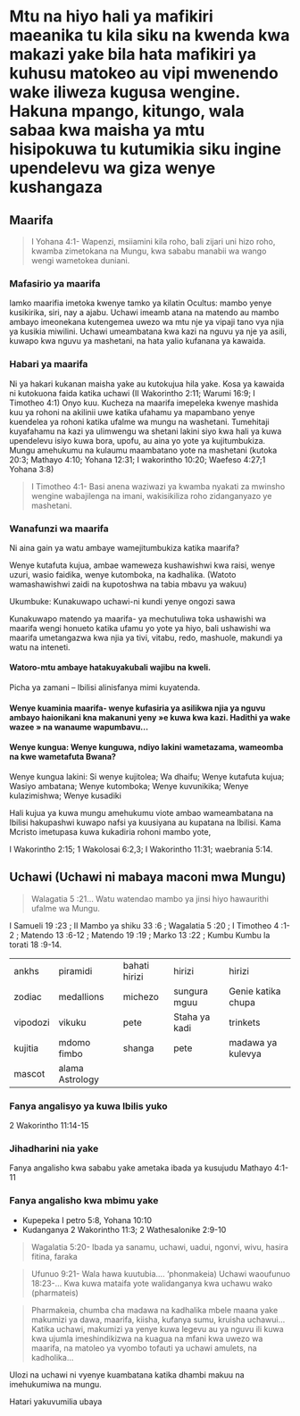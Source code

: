 <h1>Mtu na hiyo hali ya mafikiri maeanika tu kila siku na kwenda kwa makazi yake bila hata mafikiri ya kuhusu matokeo au vipi mwenendo wake iliweza kugusa wengine. Hakuna mpango&#44; kitungo&#44; wala sabaa kwa maisha ya mtu hisipokuwa tu kutumikia siku ingine upendelevu wa giza wenye kushangaza </h1><h2>Maarifa </h2><blockquote>I Yohana 4:1- Wapenzi&#44; msiiamini kila roho&#44; bali zijari uni hizo roho&#44; kwamba zimetokana na Mungu&#44; kwa sababu manabii wa wango wengi wametokea duniani.</blockquote><h3>Mafasirio ya maarifa</h3><p>Iamko maarifia imetoka kwenye tamko ya kilatin Ocultus: mambo yenye kusikirika&#44; siri&#44; nay a ajabu. Uchawi imeamb atana na matendo au mambo ambayo imeonekana kutengemea uwezo wa mtu nje ya vipaji tano vya njia ya kusikia miwilini. Uchawi umeambatana kwa kazi na nguvu ya nje ya asili&#44; kuwapo kwa nguvu ya mashetani&#44; na hata yalio kufanana ya kawaida. </p><h3>Habari ya maarifa</h3><p>Ni ya hakari kukanan maisha yake au kutokujua hila yake. Kosa ya kawaida ni kutokuona faida katika uchawi (II Wakorintho 2:11; Warumi 16:9; I Timotheo 4:1) Onyo kuu. Kucheza na maarifa imepeleka kwenye mashida kuu ya rohoni na akilinii uwe katika ufahamu ya mapambano yenye kuendelea ya rohoni katika ufalme wa mungu na washetani. Tumehitaji kuyafahamu na kazi ya ulimwengu wa shetani lakini siyo kwa hali ya kuwa upendelevu isiyo kuwa bora&#44; upofu&#44; au aina yo yote ya kujitumbukiza. Mungu amehukumu na kulaumu maambatano yote na mashetani (kutoka 20:3; Mathayo 4:10; Yohana 12:31; I wakorintho 10:20; Waefeso 4:27;1 Yohana 3:8)</p><blockquote>I Timotheo 4:1- Basi anena waziwazi ya kwamba nyakati za mwinsho wengine wabajilenga na imani&#44; wakisikiliza roho zidanganyazo ye mashetani.</blockquote><h3>Wanafunzi wa maarifa</h3><p>Ni aina gain ya watu ambaye wamejitumbukiza katika maarifa?</p><p>Wenye kutafuta kujua&#44; ambae wameweza kushawishwi kwa raisi&#44; wenye uzuri&#44; wasio faidika&#44; wenye kutomboka&#44; na kadhalika. (Watoto wamashawishwi zaidi na kupotoshwa na tabia mbavu ya wakuu)</p><p>Ukumbuke: Kunakuwapo uchawi-ni kundi yenye ongozi sawa</p><p>Kunakuwapo matendo ya maarifa- ya mechutuliwa toka ushawishi wa maarifa wengi honueto katika ufamu yo yote ya hiyo&#44; bali ushawishi wa maarifa umetangazwa kwa njia ya tivi&#44; vitabu&#44; redo&#44; mashuole&#44; makundi ya watu na inteneti. </p><h4>Watoro-mtu ambaye hatakuyakubali wajibu na kweli.</h4><p>Picha ya zamani – Ibilisi alinisfanya mimi kuyatenda.</p><h4>Wenye kuaminia maarifa- wenye kufasiria ya asilikwa njia ya nguvu ambayo haionikani kna makanuni yeny »e kuwa kwa kazi. Hadithi ya wake wazee » na wanaume wapumbavu…</h4><h4>Wenye kungua: Wenye kunguwa&#44; ndiyo lakini wametazama&#44; wameomba na kwe wametafuta Bwana?</h4><p>Wenye kungua lakini: Si wenye kujitolea; Wa dhaifu; Wenye kutafuta kujua; Wasiyo ambatana; Wenye kutomboka; Wenye kuvunikika; Wenye kulazimishwa; Wenye kusadiki</p><p>Hali kujua ya kuwa mungu amehukumu viote ambao wameambatana na Ibilisi hakupashwi kuwapo nafsi ya kuusiyana au kupatana na Ibilisi. Kama Mcristo imetupasa kuwa kukadiria rohoni mambo yote&#44;</p><p> I Wakorintho 2:15; 1 Wakolosai 6:2&#44;3; I Wakorintho 11:31; waebrania 5:14.</p><h2>Uchawi (Uchawi ni mabaya maconi mwa Mungu)</h2><blockquote>Walagatia 5 :21… Watu watendao mambo ya jinsi hiyo hawaurithi ufalme wa Mungu.</blockquote><p>I Samueli 19 :23 ; II Mambo ya shiku 33 :6 ; Wagalatia 5 :20 ; I Timotheo 4 :1-2 ; Matendo 13 :6-12 ; Matendo 19 :19 ; Marko 13 :22 ; Kumbu Kumbu la torati 18 :9-14.</p><table><tr><td>ankhs</td><td>piramidi</td><td>bahati hirizi</td><td>hirizi</td><td>hirizi</td></tr><tr><td>zodiac</td><td>medallions</td><td>michezo</td><td>sungura mguu</td><td>Genie katika chupa</td></tr><tr><td>vipodozi</td><td>vikuku</td><td>pete</td><td>Staha ya kadi</td><td>trinkets</td></tr> <tr><td>kujitia</td><td>mdomo fimbo</td><td>shanga</td><td>pete</td><td>madawa ya kulevya</td></tr><tr><td>mascot</td><td>alama Astrology</td></tr></table><h3>Fanya angalisyo ya kuwa Ibilis yuko </h3><p>2 Wakorintho 11:14-15</p><h3>Jihadharini nia yake</h3><p>Fanya angalisho kwa sababu yake ametaka ibada ya kusujudu Mathayo 4:1-11</p><h3>Fanya angalisho kwa mbimu yake </h3><ul><li>Kupepeka    I petro 5:8&#44; Yohana 10:10</li><li>Kudanganya 2 Wakorintho 11:3; 2 Wathesalonike 2:9-10  </li></ul><blockquote>Wagalatia 5:20- Ibada ya sanamu&#44; uchawi&#44; uadui&#44; ngonvi&#44; wivu&#44; hasira fitina&#44; faraka</blockquote><blockquote>Ufunuo 9:21- Wala hawa kuutubia…. ‘phonmakeia) Uchawi waoufunuo 18:23-… Kwa kuwa mataifa yote walidanganya kwa uchawu wako (pharmateis)</blockquote><blockquote>Pharmakeia&#44; chumba cha madawa  na kadhalika mbele maana yake makumizi ya dawa&#44; maarifa&#44; kiisha&#44; kufanya sumu&#44; kruisha uchawui… Katika uchawi&#44; makumizi ya yenye kuwa legevu au ya nguvu ili kuwa kwa ujumla imeshindikizwa na kuagua na mfani kwa uwezo wa maarifa&#44; na matoleo ya vyombo tofauti ya uchawi amulets&#44; na kadholika…</blockquote><p>Ulozi na uchawi ni vyenye kuambatana katika dhambi makuu na imehukumiwa na mungu.</p><p>Hatari yakuvumilia ubaya</p>